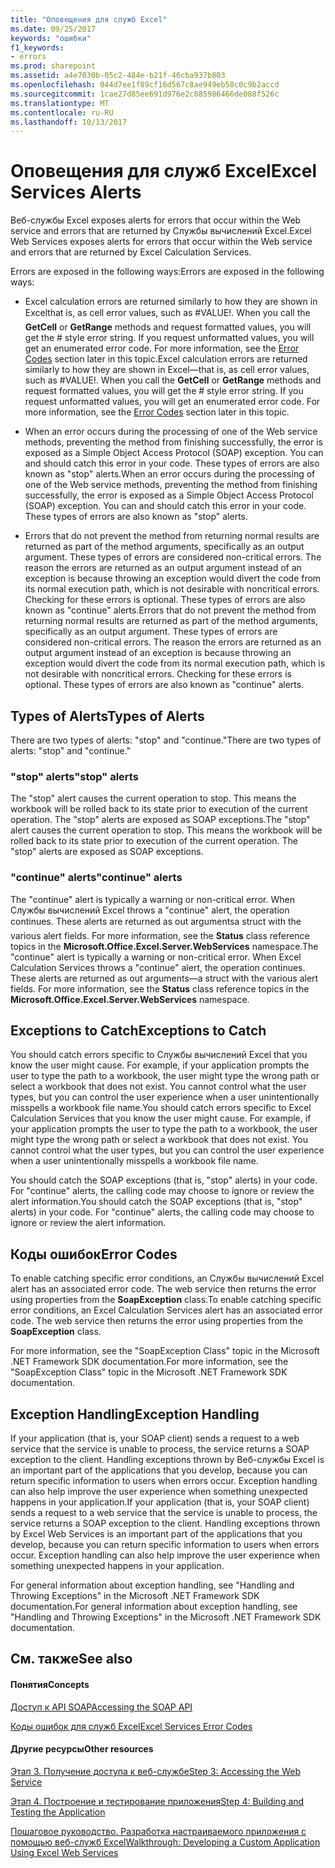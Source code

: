 ```yaml
---
title: "Оповещения для служб Excel"
ms.date: 09/25/2017
keywords: "ошибки"
f1_keywords:
- errors
ms.prod: sharepoint
ms.assetid: a4e7030b-05c2-484e-b21f-46cba937b803
ms.openlocfilehash: 044d7ee1f89cf16d567c8ae949eb58c0c9b2accd
ms.sourcegitcommit: 1cae27d85ee691d976e2c085986466de088f526c
ms.translationtype: MT
ms.contentlocale: ru-RU
ms.lasthandoff: 10/13/2017
---
```

# <a name="excel-services-alerts"></a><span data-ttu-id="155ed-103">Оповещения для служб Excel</span><span class="sxs-lookup"><span data-stu-id="155ed-103">Excel Services Alerts</span></span>

<span data-ttu-id="155ed-104">Веб-службы Excel exposes alerts for errors that occur within the Web service and errors that are returned by Службы вычислений Excel.</span><span class="sxs-lookup"><span data-stu-id="155ed-104">Excel Web Services exposes alerts for errors that occur within the Web service and errors that are returned by Excel Calculation Services.</span></span>
  
    
    

<span data-ttu-id="155ed-105">Errors are exposed in the following ways:</span><span class="sxs-lookup"><span data-stu-id="155ed-105">Errors are exposed in the following ways:</span></span>
- <span data-ttu-id="155ed-p101">Excel calculation errors are returned similarly to how they are shown in Excelthat is, as cell error values, such as #VALUE!. When you call the **GetCell** or **GetRange** methods and request formatted values, you will get the # style error string. If you request unformatted values, you will get an enumerated error code. For more information, see the [Error Codes](#excel-services-alerts_errorcodes) section later in this topic.</span><span class="sxs-lookup"><span data-stu-id="155ed-p101">Excel calculation errors are returned similarly to how they are shown in Excel—that is, as cell error values, such as #VALUE!. When you call the **GetCell** or **GetRange** methods and request formatted values, you will get the # style error string. If you request unformatted values, you will get an enumerated error code. For more information, see the [Error Codes](#excel-services-alerts_errorcodes) section later in this topic.</span></span>
    
  
- <span data-ttu-id="155ed-p102">When an error occurs during the processing of one of the Web service methods, preventing the method from finishing successfully, the error is exposed as a Simple Object Access Protocol (SOAP) exception. You can and should catch this error in your code. These types of errors are also known as "stop" alerts.</span><span class="sxs-lookup"><span data-stu-id="155ed-p102">When an error occurs during the processing of one of the Web service methods, preventing the method from finishing successfully, the error is exposed as a Simple Object Access Protocol (SOAP) exception. You can and should catch this error in your code. These types of errors are also known as "stop" alerts.</span></span>
    
  
- <span data-ttu-id="155ed-p103">Errors that do not prevent the method from returning normal results are returned as part of the method arguments, specifically as an output argument. These types of errors are considered non-critical errors. The reason the errors are returned as an output argument instead of an exception is because throwing an exception would divert the code from its normal execution path, which is not desirable with noncritical errors. Checking for these errors is optional. These types of errors are also known as "continue" alerts.</span><span class="sxs-lookup"><span data-stu-id="155ed-p103">Errors that do not prevent the method from returning normal results are returned as part of the method arguments, specifically as an output argument. These types of errors are considered non-critical errors. The reason the errors are returned as an output argument instead of an exception is because throwing an exception would divert the code from its normal execution path, which is not desirable with noncritical errors. Checking for these errors is optional. These types of errors are also known as "continue" alerts.</span></span>
    
  

## <a name="types-of-alerts"></a><span data-ttu-id="155ed-118">Types of Alerts</span><span class="sxs-lookup"><span data-stu-id="155ed-118">Types of Alerts</span></span>

<span data-ttu-id="155ed-119">There are two types of alerts: "stop" and "continue."</span><span class="sxs-lookup"><span data-stu-id="155ed-119">There are two types of alerts: "stop" and "continue."</span></span>
  
    
    

### <a name="stop-alerts"></a><span data-ttu-id="155ed-120">"stop" alerts</span><span class="sxs-lookup"><span data-stu-id="155ed-120">"stop" alerts</span></span>

<span data-ttu-id="155ed-p104">The "stop" alert causes the current operation to stop. This means the workbook will be rolled back to its state prior to execution of the current operation. The "stop" alerts are exposed as SOAP exceptions.</span><span class="sxs-lookup"><span data-stu-id="155ed-p104">The "stop" alert causes the current operation to stop. This means the workbook will be rolled back to its state prior to execution of the current operation. The "stop" alerts are exposed as SOAP exceptions.</span></span>
  
    
    

### <a name="continue-alerts"></a><span data-ttu-id="155ed-124">"continue" alerts</span><span class="sxs-lookup"><span data-stu-id="155ed-124">"continue" alerts</span></span>

<span data-ttu-id="155ed-p105">The "continue" alert is typically a warning or non-critical error. When Службы вычислений Excel throws a "continue" alert, the operation continues. These alerts are returned as out argumentsa struct with the various alert fields. For more information, see the **Status** class reference topics in the **Microsoft.Office.Excel.Server.WebServices** namespace.</span><span class="sxs-lookup"><span data-stu-id="155ed-p105">The "continue" alert is typically a warning or non-critical error. When Excel Calculation Services throws a "continue" alert, the operation continues. These alerts are returned as out arguments—a struct with the various alert fields. For more information, see the **Status** class reference topics in the **Microsoft.Office.Excel.Server.WebServices** namespace.</span></span>
  
    
    

## <a name="exceptions-to-catch"></a><span data-ttu-id="155ed-129">Exceptions to Catch</span><span class="sxs-lookup"><span data-stu-id="155ed-129">Exceptions to Catch</span></span>

<span data-ttu-id="155ed-p106">You should catch errors specific to Службы вычислений Excel that you know the user might cause. For example, if your application prompts the user to type the path to a workbook, the user might type the wrong path or select a workbook that does not exist. You cannot control what the user types, but you can control the user experience when a user unintentionally misspells a workbook file name.</span><span class="sxs-lookup"><span data-stu-id="155ed-p106">You should catch errors specific to Excel Calculation Services that you know the user might cause. For example, if your application prompts the user to type the path to a workbook, the user might type the wrong path or select a workbook that does not exist. You cannot control what the user types, but you can control the user experience when a user unintentionally misspells a workbook file name.</span></span>
  
    
    
<span data-ttu-id="155ed-p107">You should catch the SOAP exceptions (that is, "stop" alerts) in your code. For "continue" alerts, the calling code may choose to ignore or review the alert information.</span><span class="sxs-lookup"><span data-stu-id="155ed-p107">You should catch the SOAP exceptions (that is, "stop" alerts) in your code. For "continue" alerts, the calling code may choose to ignore or review the alert information.</span></span>
  
    
    

## <a name="error-codes"></a><span data-ttu-id="155ed-135">Коды ошибок</span><span class="sxs-lookup"><span data-stu-id="155ed-135">Error Codes</span></span>
<span data-ttu-id="155ed-136"><a name="excel-services-alerts_errorcodes"> </a></span><span class="sxs-lookup"><span data-stu-id="155ed-136"><a name="excel-services-alerts_errorcodes"> </a></span></span>

<span data-ttu-id="155ed-p108">To enable catching specific error conditions, an Службы вычислений Excel alert has an associated error code. The web service then returns the error using properties from the **SoapException** class.</span><span class="sxs-lookup"><span data-stu-id="155ed-p108">To enable catching specific error conditions, an Excel Calculation Services alert has an associated error code. The web service then returns the error using properties from the **SoapException** class.</span></span>
  
    
    
<span data-ttu-id="155ed-139">For more information, see the "SoapException Class" topic in the Microsoft .NET Framework SDK documentation.</span><span class="sxs-lookup"><span data-stu-id="155ed-139">For more information, see the "SoapException Class" topic in the Microsoft .NET Framework SDK documentation.</span></span>
  
    
    

## <a name="exception-handling"></a><span data-ttu-id="155ed-140">Exception Handling</span><span class="sxs-lookup"><span data-stu-id="155ed-140">Exception Handling</span></span>
<span data-ttu-id="155ed-141"><a name="excel-services-alerts_errorcodes"> </a></span><span class="sxs-lookup"><span data-stu-id="155ed-141"><a name="excel-services-alerts_errorcodes"> </a></span></span>

<span data-ttu-id="155ed-p109">If your application (that is, your SOAP client) sends a request to a web service that the service is unable to process, the service returns a SOAP exception to the client. Handling exceptions thrown by Веб-службы Excel is an important part of the applications that you develop, because you can return specific information to users when errors occur. Exception handling can also help improve the user experience when something unexpected happens in your application.</span><span class="sxs-lookup"><span data-stu-id="155ed-p109">If your application (that is, your SOAP client) sends a request to a web service that the service is unable to process, the service returns a SOAP exception to the client. Handling exceptions thrown by Excel Web Services is an important part of the applications that you develop, because you can return specific information to users when errors occur. Exception handling can also help improve the user experience when something unexpected happens in your application.</span></span>
  
    
    
<span data-ttu-id="155ed-145">For general information about exception handling, see "Handling and Throwing Exceptions" in the Microsoft .NET Framework SDK documentation.</span><span class="sxs-lookup"><span data-stu-id="155ed-145">For general information about exception handling, see "Handling and Throwing Exceptions" in the Microsoft .NET Framework SDK documentation.</span></span>
  
    
    

## <a name="see-also"></a><span data-ttu-id="155ed-146">См. также</span><span class="sxs-lookup"><span data-stu-id="155ed-146">See also</span></span>
<span data-ttu-id="155ed-147"><a name="excel-services-alerts_errorcodes"> </a></span><span class="sxs-lookup"><span data-stu-id="155ed-147"><a name="excel-services-alerts_errorcodes"> </a></span></span>


#### <a name="concepts"></a><span data-ttu-id="155ed-148">Понятия</span><span class="sxs-lookup"><span data-stu-id="155ed-148">Concepts</span></span>


  
    
    
 [<span data-ttu-id="155ed-149">Доступ к API SOAP</span><span class="sxs-lookup"><span data-stu-id="155ed-149">Accessing the SOAP API</span></span>](accessing-the-soap-api.md)
  
    
    
 [<span data-ttu-id="155ed-150">Коды ошибок для служб Excel</span><span class="sxs-lookup"><span data-stu-id="155ed-150">Excel Services Error Codes</span></span>](excel-services-error-codes.md)
#### <a name="other-resources"></a><span data-ttu-id="155ed-151">Другие ресурсы</span><span class="sxs-lookup"><span data-stu-id="155ed-151">Other resources</span></span>


  
    
    
 [<span data-ttu-id="155ed-152">Этап 3. Получение доступа к веб-службе</span><span class="sxs-lookup"><span data-stu-id="155ed-152">Step 3: Accessing the Web Service</span></span>](step-3-accessing-the-web-service.md)
  
    
    
 [<span data-ttu-id="155ed-153">Этап 4. Построение и тестирование приложения</span><span class="sxs-lookup"><span data-stu-id="155ed-153">Step 4: Building and Testing the Application</span></span>](step-4-building-and-testing-the-application.md)
  
    
    
 [<span data-ttu-id="155ed-154">Пошаговое руководство. Разработка настраиваемого приложения с помощью веб-служб Excel</span><span class="sxs-lookup"><span data-stu-id="155ed-154">Walkthrough: Developing a Custom Application Using Excel Web Services</span></span>](walkthrough-developing-a-custom-application-using-excel-web-services.md)
